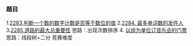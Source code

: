 ### 题目

1.[2283.判断一个数的数字计数是否等于数位的值](https://leetcode.cn/problems/check-if-number-has-equal-digit-count-and-digit-value/submissions/)
2.[2284. 最多单词数的发件人](https://leetcode.cn/problems/sender-with-largest-word-count/submissions/)
3.[2285.道路的最大总重要性](https://leetcode.cn/problems/maximum-total-importance-of-roads/submissions/)
思路：出现次数排序
4. [以组为单位订音乐会的门票](https://leetcode.cn/problems/booking-concert-tickets-in-groups/submissions/)
思路：线段树+二分 竞赛难度